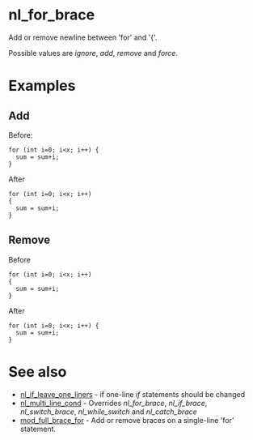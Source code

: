 # nl_for_brace

Add or remove newline between 'for' and '{'.

Possible values are _ignore_, _add_, _remove_ and _force_.

# Examples

## Add
Before:
```
for (int i=0; i<x; i++) {
  sum = sum+i;
}
```
After
```
for (int i=0; i<x; i++)
{
  sum = sum+i;
}
```

## Remove
Before
```
for (int i=0; i<x; i++)
{
  sum = sum+i;
}
```

After
```
for (int i=0; i<x; i++) {
  sum = sum+i;
}
```

# See also

* [nl_if_leave_one_liners](nl_if_leave_one_liners.md) - if one-line _if_ statements should be changed
* [nl_multi_line_cond](nl_multi_line_cond.md) - Overrides _nl_for_brace_, _nl_if_brace_, _nl_switch_brace_, _nl_while_switch_ and
 _nl_catch_brace_
* [mod_full_brace_for](../other_options/mod_full_brace_for.md) - Add or remove braces on a single-line 'for' statement.
